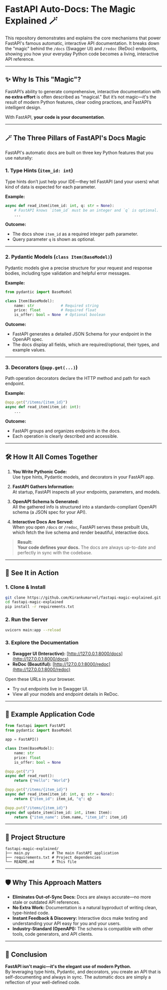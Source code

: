 # FastAPI Auto-Docs: The Magic Explained 🪄

This repository demonstrates and explains the core mechanisms that power FastAPI's famous automatic, interactive API documentation. It breaks down the "magic" behind the `/docs` (Swagger UI) and `/redoc` (ReDoc) endpoints, showing you how your everyday Python code becomes a living, interactive API reference.

---

## ✨ Why Is This "Magic"?

FastAPI’s ability to generate comprehensive, interactive documentation with **no extra effort** is often described as "magical." But it’s not magic—it's the result of modern Python features, clear coding practices, and FastAPI’s intelligent design.

With FastAPI, **your code is your documentation**.

---

## 🪄 The Three Pillars of FastAPI's Docs Magic

FastAPI's automatic docs are built on three key Python features that you use naturally:

### 1. Type Hints (`item_id: int`)
Type hints don’t just help your IDE—they tell FastAPI (and your users) what kind of data is expected for each parameter.

**Example:**
```python
async def read_item(item_id: int, q: str = None):
    # FastAPI knows `item_id` must be an integer and `q` is optional.
    ...
```
**Outcome:**  
- The docs show `item_id` as a required integer path parameter.
- Query parameter `q` is shown as optional.

---

### 2. Pydantic Models (`class Item(BaseModel)`)
Pydantic models give a precise structure for your request and response bodies, including type validation and helpful error messages.

**Example:**
```python
from pydantic import BaseModel

class Item(BaseModel):
    name: str            # Required string
    price: float         # Required float
    is_offer: bool = None  # Optional boolean
```
**Outcome:**  
- FastAPI generates a detailed JSON Schema for your endpoint in the OpenAPI spec.
- The docs display all fields, which are required/optional, their types, and example values.

---

### 3. Decorators (`@app.get(...)`)
Path operation decorators declare the HTTP method and path for each endpoint.

**Example:**
```python
@app.get("/items/{item_id}")
async def read_item(item_id: int):
    ...
```
**Outcome:**  
- FastAPI groups and organizes endpoints in the docs.
- Each operation is clearly described and accessible.

---

## 🛠️ How It All Comes Together

1. **You Write Pythonic Code:**  
   Use type hints, Pydantic models, and decorators in your FastAPI app.

2. **FastAPI Gathers Information:**  
   At startup, FastAPI inspects all your endpoints, parameters, and models.

3. **OpenAPI Schema Is Generated:**  
   All the gathered info is structured into a standards-compliant OpenAPI schema (a JSON spec for your API).

4. **Interactive Docs Are Served:**  
   When you open `/docs` or `/redoc`, FastAPI serves these prebuilt UIs, which fetch the live schema and render beautiful, interactive docs.

> **Result:**  
> **Your code defines your docs.** The docs are always up-to-date and perfectly in sync with the codebase.

---

## 👀 See It in Action

### 1. Clone & Install

```bash
git clone https://github.com/Kirankumarvel/fastapi-magic-explained.git
cd fastapi-magic-explained
pip install -r requirements.txt
```

### 2. Run the Server

```bash
uvicorn main:app --reload
```

### 3. Explore the Documentation

- **Swagger UI (Interactive):** [http://127.0.0.1:8000/docs](http://127.0.0.1:8000/docs)
- **ReDoc (Beautiful):** [http://127.0.0.1:8000/redoc](http://127.0.0.1:8000/redoc)

Open these URLs in your browser.  
- Try out endpoints live in Swagger UI.
- View all your models and endpoint details in ReDoc.

---

## 🧩 Example Application Code

```python
from fastapi import FastAPI
from pydantic import BaseModel

app = FastAPI()

class Item(BaseModel):
    name: str
    price: float
    is_offer: bool = None

@app.get("/")
async def read_root():
    return {"Hello": "World"}

@app.get("/items/{item_id}")
async def read_item(item_id: int, q: str = None):
    return {"item_id": item_id, "q": q}

@app.put("/items/{item_id}")
async def update_item(item_id: int, item: Item):
    return {"item_name": item.name, "item_id": item_id}
```

---

## 📂 Project Structure

```
fastapi-magic-explained/
├── main.py          # The main FastAPI application
├── requirements.txt # Project dependencies
└── README.md        # This file
```

---

## 🛡️ Why This Approach Matters

- **Eliminates Out-of-Sync Docs:** Docs are always accurate—no more stale or outdated API references.
- **No Extra Work:** Documentation is a natural byproduct of writing clean, type-hinted code.
- **Instant Feedback & Discovery:** Interactive docs make testing and understanding your API easy for you and your users.
- **Industry-Standard (OpenAPI):** The schema is compatible with other tools, code generators, and API clients.

---

## 🏁 Conclusion

**FastAPI isn't magic—it's the elegant use of modern Python.**  
By leveraging type hints, Pydantic, and decorators, you create an API that is self-documenting and always in sync. The automatic docs are simply a reflection of your well-defined code.

